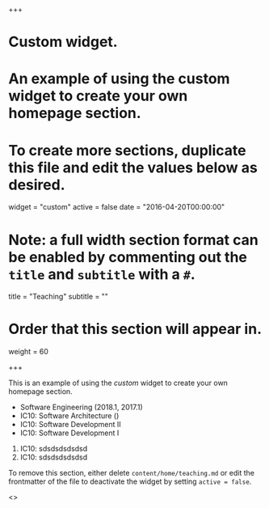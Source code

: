 +++
# Custom widget.
# An example of using the custom widget to create your own homepage section.
# To create more sections, duplicate this file and edit the values below as desired.
widget = "custom"
active = false
date = "2016-04-20T00:00:00"

# Note: a full width section format can be enabled by commenting out the `title` and `subtitle` with a `#`.
title = "Teaching"
subtitle = ""

# Order that this section will appear in.
weight = 60

+++

This is an example of using the *custom* widget to create your own homepage section.

* Software Engineering (2018.1, 2017.1)
* IC10: Software Architecture ()
* IC10: Software Development II
* IC10: Software Development I



1. IC10: sdsdsdsdsdsd 
2. IC10: sdsdsdsdsdsd

To remove this section, either delete `content/home/teaching.md` or edit the frontmatter of the file to deactivate the widget by setting `active = false`.

<>
